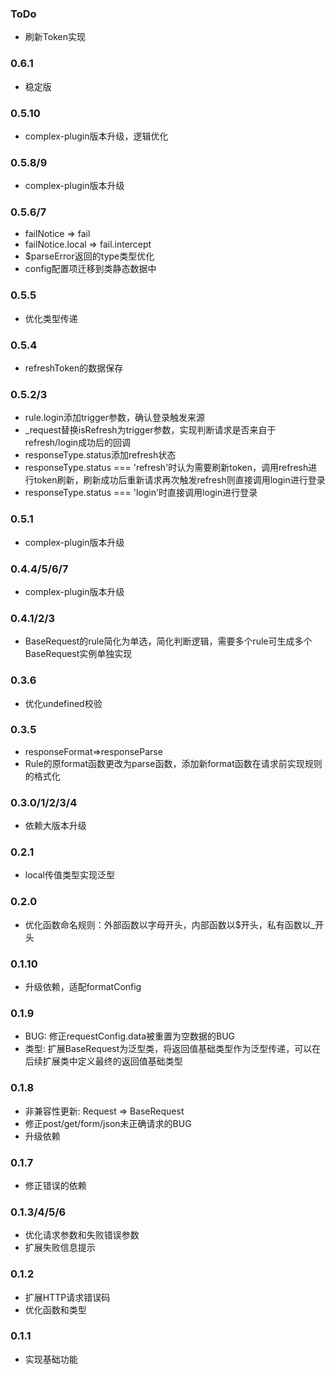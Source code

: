 ### ToDo
- 刷新Token实现

### 0.6.1
- 稳定版

### 0.5.10
- complex-plugin版本升级，逻辑优化

### 0.5.8/9
- complex-plugin版本升级

### 0.5.6/7
- failNotice => fail
- failNotice.local => fail.intercept
- $parseError返回的type类型优化
- config配置项迁移到类静态数据中

### 0.5.5
- 优化类型传递

### 0.5.4
- refreshToken的数据保存

### 0.5.2/3
- rule.login添加trigger参数，确认登录触发来源
- _request替换isRefresh为trigger参数，实现判断请求是否来自于refresh/login成功后的回调
- responseType.status添加refresh状态
- responseType.status === 'refresh'时认为需要刷新token，调用refresh进行token刷新，刷新成功后重新请求再次触发refresh则直接调用login进行登录
- responseType.status === 'login'时直接调用login进行登录

### 0.5.1
- complex-plugin版本升级

### 0.4.4/5/6/7
- complex-plugin版本升级

### 0.4.1/2/3
- BaseRequest的rule简化为单选，简化判断逻辑，需要多个rule可生成多个BaseRequest实例单独实现

### 0.3.6
- 优化undefined校验

### 0.3.5
- responseFormat=>responseParse
- Rule的原format函数更改为parse函数，添加新format函数在请求前实现规则的格式化

### 0.3.0/1/2/3/4
- 依赖大版本升级

### 0.2.1
- local传值类型实现泛型

### 0.2.0
- 优化函数命名规则：外部函数以字母开头，内部函数以$开头，私有函数以_开头

### 0.1.10
- 升级依赖，适配formatConfig

### 0.1.9
- BUG: 修正requestConfig.data被重置为空数据的BUG
- 类型: 扩展BaseRequest为泛型类，将返回值基础类型作为泛型传递，可以在后续扩展类中定义最终的返回值基础类型

### 0.1.8
- 非兼容性更新: Request => BaseRequest
- 修正post/get/form/json未正确请求的BUG
- 升级依赖

### 0.1.7
- 修正错误的依赖

### 0.1.3/4/5/6
- 优化请求参数和失败错误参数
- 扩展失败信息提示

### 0.1.2
- 扩展HTTP请求错误码
- 优化函数和类型

### 0.1.1
- 实现基础功能
